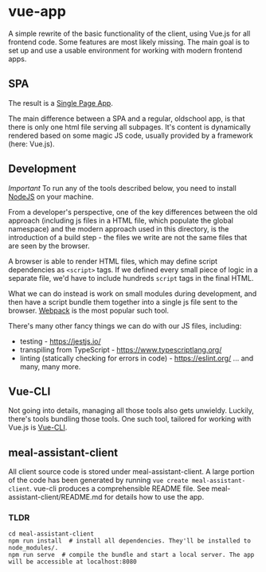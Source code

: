 # vue-app

A simple rewrite of the basic functionality of the client, using Vue.js for all frontend code.
Some features are most likely missing. The main goal is to set up and use a usable environment
for working with modern frontend apps.

## SPA

The result is a [Single Page App](https://en.wikipedia.org/wiki/Single-page_application).

The main difference between a SPA and a regular, oldschool app, is that there is only one html file
serving all subpages. It's content is dynamically rendered based on some magic JS code, usually provided
by a framework (here: Vue.js).

## Development

*Important*
To run any of the tools described below, you need to install [NodeJS](https://nodejs.org/en/) on your machine.

From a developer's perspective, one of the key differences between the old approach (including js files in a
HTML file, which populate the global namespace) and the modern approach used in this directory, is the introduction
of a build step - the files we write are not the same files that are seen by the browser.

A browser is able to render HTML files, which may define script dependencies as `<script>` tags. If we
defined every small piece of logic in a separate file, we'd have to include hundreds `script` tags in the final HTML.

What we can do instead is work on small modules during development, and then have a script bundle them together into
a single js file sent to the browser.
[Webpack](https://webpack.js.org/) is the most popular such tool.

There's many other fancy things we can do with our JS files, including:

- testing - https://jestjs.io/
- transpiling from TypeScript - https://www.typescriptlang.org/
- linting (statically checking for errors in code) - https://eslint.org/
  ... and many, many more.

## Vue-CLI

Not going into details, managing all those tools also gets unwieldy. Luckily, there's tools bundling those tools.
One such tool, tailored for working with Vue.js is [Vue-CLI](https://cli.vuejs.org/).

## meal-assistant-client
All client source code is stored under meal-assistant-client.
A large portion of the code has been generated by running `vue create meal-assistant-client`.
vue-cli produces a comprehensible README file. See meal-assistant-client/README.md for details how to use
the app.

### TLDR
```
cd meal-assistant-client
npm run install  # install all dependencies. They'll be installed to node_modules/.
npm run serve  # compile the bundle and start a local server. The app will be accessible at localhost:8080
```
